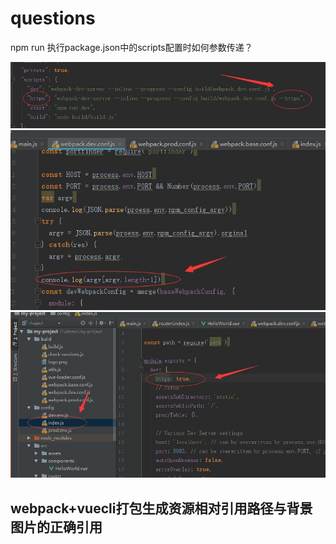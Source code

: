 # questions

npm run 执行package.json中的scripts配置时如何参数传递？


![](https://github.com/xiaoyund/questions/blob/master/1.jpg)
![](https://github.com/xiaoyund/questions/blob/master/2.jpg)
![](https://github.com/xiaoyund/questions/blob/master/3.jpg)


## webpack+vuecli打包生成资源相对引用路径与背景图片的正确引用
